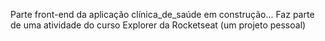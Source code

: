 Parte front-end da aplicação clínica_de_saúde em construção... Faz parte de uma atividade do curso Explorer da Rocketseat (um projeto pessoal)